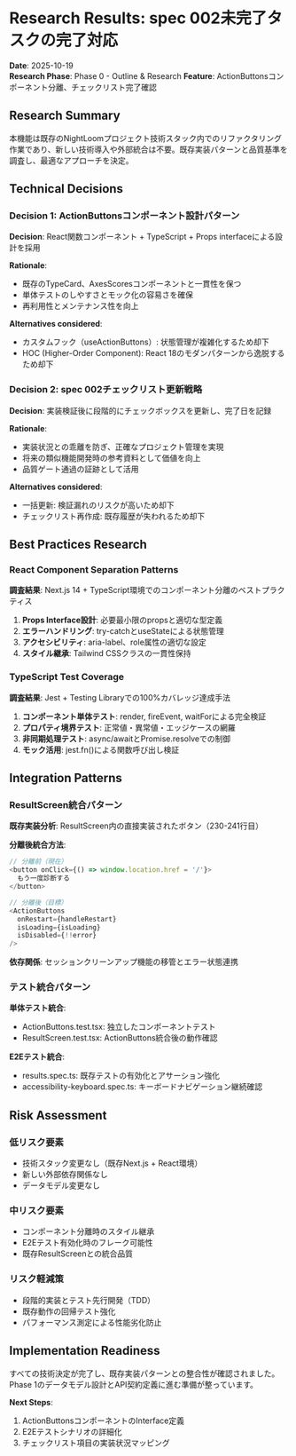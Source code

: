 # Research Results: spec 002未完了タスクの完了対応

**Date**: 2025-10-19  
**Research Phase**: Phase 0 - Outline & Research
**Feature**: ActionButtonsコンポーネント分離、チェックリスト完了確認

## Research Summary

本機能は既存のNightLoomプロジェクト技術スタック内でのリファクタリング作業であり、新しい技術導入や外部統合は不要。既存実装パターンと品質基準を調査し、最適なアプローチを決定。

## Technical Decisions

### Decision 1: ActionButtonsコンポーネント設計パターン

**Decision**: React関数コンポーネント + TypeScript + Props interfaceによる設計を採用

**Rationale**: 
- 既存のTypeCard、AxesScoresコンポーネントと一貫性を保つ
- 単体テストのしやすさとモック化の容易さを確保
- 再利用性とメンテナンス性を向上

**Alternatives considered**: 
- カスタムフック（useActionButtons）: 状態管理が複雑化するため却下
- HOC (Higher-Order Component): React 18のモダンパターンから逸脱するため却下

### Decision 2: spec 002チェックリスト更新戦略

**Decision**: 実装検証後に段階的にチェックボックスを更新し、完了日を記録

**Rationale**:
- 実装状況との乖離を防ぎ、正確なプロジェクト管理を実現
- 将来の類似機能開発時の参考資料として価値を向上
- 品質ゲート通過の証跡として活用

**Alternatives considered**:
- 一括更新: 検証漏れのリスクが高いため却下
- チェックリスト再作成: 既存履歴が失われるため却下

## Best Practices Research

### React Component Separation Patterns

**調査結果**: Next.js 14 + TypeScript環境でのコンポーネント分離のベストプラクティス

1. **Props Interface設計**: 必要最小限のpropsと適切な型定義
2. **エラーハンドリング**: try-catchとuseStateによる状態管理
3. **アクセシビリティ**: aria-label、role属性の適切な設定
4. **スタイル継承**: Tailwind CSSクラスの一貫性保持

### TypeScript Test Coverage

**調査結果**: Jest + Testing Libraryでの100%カバレッジ達成手法

1. **コンポーネント単体テスト**: render, fireEvent, waitForによる完全検証
2. **プロパティ境界テスト**: 正常値・異常値・エッジケースの網羅
3. **非同期処理テスト**: async/awaitとPromise.resolveでの制御
4. **モック活用**: jest.fn()による関数呼び出し検証

## Integration Patterns

### ResultScreen統合パターン

**既存実装分析**: ResultScreen内の直接実装されたボタン（230-241行目）

**分離後統合方法**:
```typescript
// 分離前（現在）
<button onClick={() => window.location.href = '/'}>
  もう一度診断する
</button>

// 分離後（目標）
<ActionButtons
  onRestart={handleRestart}
  isLoading={isLoading}
  isDisabled={!!error}
/>
```

**依存関係**: セッションクリーンアップ機能の移管とエラー状態連携

### テスト統合パターン

**単体テスト統合**:
- ActionButtons.test.tsx: 独立したコンポーネントテスト
- ResultScreen.test.tsx: ActionButtons統合後の動作確認

**E2Eテスト統合**:
- results.spec.ts: 既存テストの有効化とアサーション強化
- accessibility-keyboard.spec.ts: キーボードナビゲーション継続確認

## Risk Assessment

### 低リスク要素
- 技術スタック変更なし（既存Next.js + React環境）
- 新しい外部依存関係なし
- データモデル変更なし

### 中リスク要素
- コンポーネント分離時のスタイル継承
- E2Eテスト有効化時のフレーク可能性
- 既存ResultScreenとの統合品質

### リスク軽減策
- 段階的実装とテスト先行開発（TDD）
- 既存動作の回帰テスト強化
- パフォーマンス測定による性能劣化防止

## Implementation Readiness

すべての技術決定が完了し、既存実装パターンとの整合性が確認されました。Phase 1のデータモデル設計とAPI契約定義に進む準備が整っています。

**Next Steps**: 
1. ActionButtonsコンポーネントのInterface定義
2. E2Eテストシナリオの詳細化
3. チェックリスト項目の実装状況マッピング
